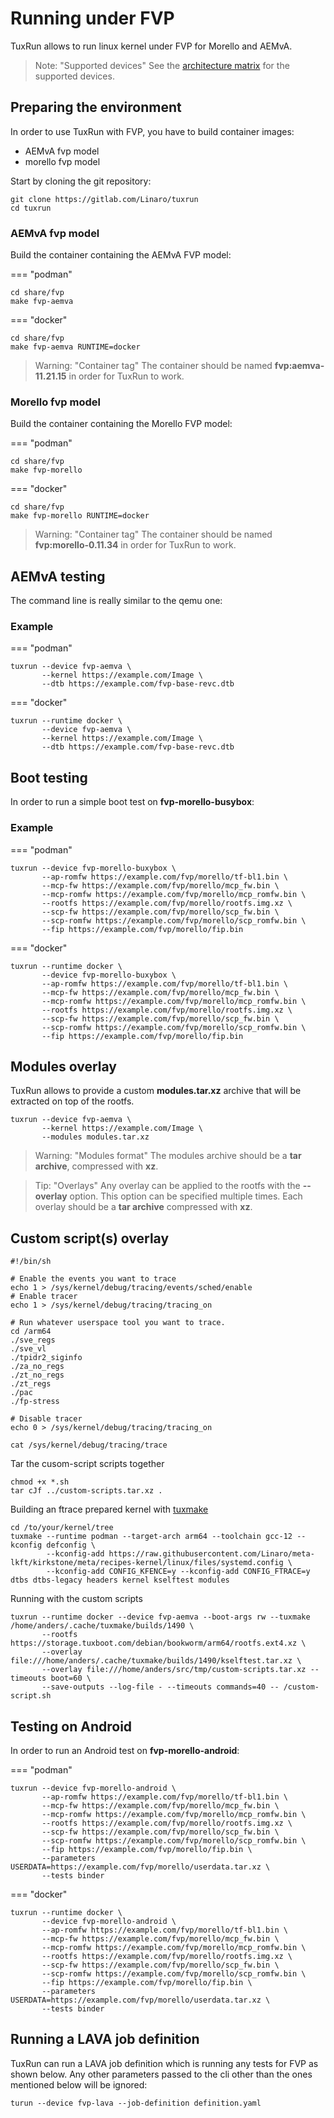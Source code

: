 # Running under FVP

TuxRun allows to run linux kernel under FVP for Morello and AEMvA.

> Note: "Supported devices"
    See the [architecture matrix](devices.md#fvp-devices) for the supported devices.

## Preparing the environment

In order to use TuxRun with FVP, you have to build container images:

* AEMvA fvp model
* morello fvp model

Start by cloning the git repository:

```shell
git clone https://gitlab.com/Linaro/tuxrun
cd tuxrun
```

### AEMvA fvp model

Build the container containing the AEMvA FVP model:

=== "podman"

```shell
cd share/fvp
make fvp-aemva
```

=== "docker"

```shell
cd share/fvp
make fvp-aemva RUNTIME=docker
```

> Warning: "Container tag"
    The container should be named **fvp:aemva-11.21.15** in order for TuxRun
    to work.


### Morello fvp model

Build the container containing the Morello FVP model:

=== "podman"

```shell
cd share/fvp
make fvp-morello
```

=== "docker"

```shell
cd share/fvp
make fvp-morello RUNTIME=docker
```

> Warning: "Container tag"
    The container should be named **fvp:morello-0.11.34** in order for TuxRun
    to work.

## AEMvA testing

The command line is really similar to the qemu one:

### Example

=== "podman"
```shell
tuxrun --device fvp-aemva \
       --kernel https://example.com/Image \
       --dtb https://example.com/fvp-base-revc.dtb
```

=== "docker"
```shell
tuxrun --runtime docker \
       --device fvp-aemva \
       --kernel https://example.com/Image \
       --dtb https://example.com/fvp-base-revc.dtb
```

## Boot testing

In order to run a simple boot test on **fvp-morello-busybox**:

### Example

=== "podman"
```shell
tuxrun --device fvp-morello-buxybox \
       --ap-romfw https://example.com/fvp/morello/tf-bl1.bin \
       --mcp-fw https://example.com/fvp/morello/mcp_fw.bin \
       --mcp-romfw https://example.com/fvp/morello/mcp_romfw.bin \
       --rootfs https://example.com/fvp/morello/rootfs.img.xz \
       --scp-fw https://example.com/fvp/morello/scp_fw.bin \
       --scp-romfw https://example.com/fvp/morello/scp_romfw.bin \
       --fip https://example.com/fvp/morello/fip.bin
```

=== "docker"
```shell
tuxrun --runtime docker \
       --device fvp-morello-buxybox \
       --ap-romfw https://example.com/fvp/morello/tf-bl1.bin \
       --mcp-fw https://example.com/fvp/morello/mcp_fw.bin \
       --mcp-romfw https://example.com/fvp/morello/mcp_romfw.bin \
       --rootfs https://example.com/fvp/morello/rootfs.img.xz \
       --scp-fw https://example.com/fvp/morello/scp_fw.bin \
       --scp-romfw https://example.com/fvp/morello/scp_romfw.bin \
       --fip https://example.com/fvp/morello/fip.bin
```

## Modules overlay

TuxRun allows to provide a custom **modules.tar.xz** archive that will be
extracted on top of the rootfs.

```shell
tuxrun --device fvp-aemva \
       --kernel https://example.com/Image \
       --modules modules.tar.xz
```

> Warning: "Modules format"
    The modules archive should be a **tar archive**, compressed with **xz**.

> Tip: "Overlays"
    Any overlay can be applied to the rootfs with the **--overlay** option.
    This option can be specified multiple times. Each overlay should be a
    **tar archive** compressed with **xz**.

## Custom script(s) overlay

```shell
#!/bin/sh

# Enable the events you want to trace
echo 1 > /sys/kernel/debug/tracing/events/sched/enable
# Enable tracer
echo 1 > /sys/kernel/debug/tracing/tracing_on

# Run whatever userspace tool you want to trace.
cd /arm64
./sve_regs
./sve_vl
./tpidr2_siginfo
./za_no_regs
./zt_no_regs
./zt_regs
./pac
./fp-stress

# Disable tracer
echo 0 > /sys/kernel/debug/tracing/tracing_on

cat /sys/kernel/debug/tracing/trace
```
Tar the cusom-script scripts together
```shell
chmod +x *.sh
tar cJf ../custom-scripts.tar.xz .
```

Building an ftrace prepared kernel with [tuxmake](https://tuxmake.org/)
```shell
cd /to/your/kernel/tree
tuxmake --runtime podman --target-arch arm64 --toolchain gcc-12 --kconfig defconfig \
        --kconfig-add https://raw.githubusercontent.com/Linaro/meta-lkft/kirkstone/meta/recipes-kernel/linux/files/systemd.config \
        --kconfig-add CONFIG_KFENCE=y --kconfig-add CONFIG_FTRACE=y dtbs dtbs-legacy headers kernel kselftest modules
```

Running with the custom scripts
```shell
tuxrun --runtime docker --device fvp-aemva --boot-args rw --tuxmake /home/anders/.cache/tuxmake/builds/1490 \
       --rootfs https://storage.tuxboot.com/debian/bookworm/arm64/rootfs.ext4.xz \
       --overlay file:///home/anders/.cache/tuxmake/builds/1490/kselftest.tar.xz \
       --overlay file:///home/anders/src/tmp/custom-scripts.tar.xz --timeouts boot=60 \
       --save-outputs --log-file - --timeouts commands=40 -- /custom-script.sh
```

## Testing on Android

In order to run an Android test on **fvp-morello-android**:

=== "podman"

```shell
tuxrun --device fvp-morello-android \
       --ap-romfw https://example.com/fvp/morello/tf-bl1.bin \
       --mcp-fw https://example.com/fvp/morello/mcp_fw.bin \
       --mcp-romfw https://example.com/fvp/morello/mcp_romfw.bin \
       --rootfs https://example.com/fvp/morello/rootfs.img.xz \
       --scp-fw https://example.com/fvp/morello/scp_fw.bin \
       --scp-romfw https://example.com/fvp/morello/scp_romfw.bin \
       --fip https://example.com/fvp/morello/fip.bin \
       --parameters USERDATA=https://example.com/fvp/morello/userdata.tar.xz \
       --tests binder
```

=== "docker"

```shell
tuxrun --runtime docker \
       --device fvp-morello-android \
       --ap-romfw https://example.com/fvp/morello/tf-bl1.bin \
       --mcp-fw https://example.com/fvp/morello/mcp_fw.bin \
       --mcp-romfw https://example.com/fvp/morello/mcp_romfw.bin \
       --rootfs https://example.com/fvp/morello/rootfs.img.xz \
       --scp-fw https://example.com/fvp/morello/scp_fw.bin \
       --scp-romfw https://example.com/fvp/morello/scp_romfw.bin \
       --fip https://example.com/fvp/morello/fip.bin \
       --parameters USERDATA=https://example.com/fvp/morello/userdata.tar.xz \
       --tests binder
```

## Running a LAVA job definition
TuxRun can run a LAVA job definition which is running any tests for FVP as shown below. Any other parameters passed to the cli other than the ones mentioned below will be ignored:
```shell
turun --device fvp-lava --job-definition definition.yaml
```
